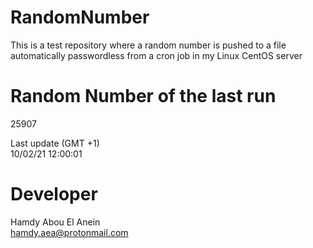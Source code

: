 # RandomNumber    
This is a test repository where a random number is pushed to a file automatically passwordless from a cron job in my Linux CentOS server    
# Random Number of the last run   
25907
      
Last update (GMT +1)    
10/02/21 12:00:01
# Developer    
Hamdy Abou El Anein   
hamdy.aea@protonmail.com
